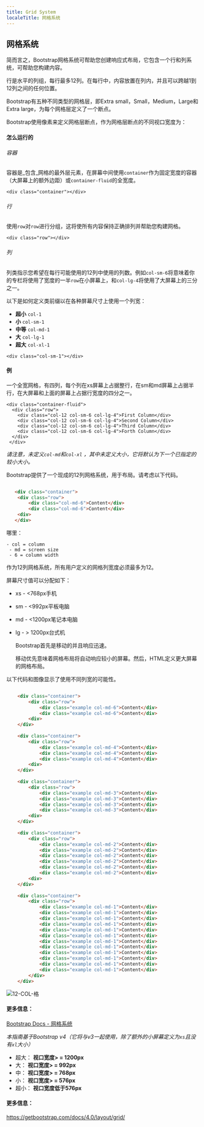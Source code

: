 ```yaml
---
title: Grid System
localeTitle: 网格系统
---
```

## 网格系统

简而言之，Bootstrap网格系统可帮助您创建响应式布局，它包含一个行和列系统，可帮助您构建内容。

行是水平的列组，每行最多12列。在每行中，内容放置在列内，并且可以跨越1到12列之间的任何位置。

Bootstrap有五种不同类型的网格层，即Extra small，Small，Medium，Large和Extra large，为每个网格层定义了一个断点。

Bootstrap使用像素来定义网格层断点，作为网格层断点的不同视口宽度为：

#### 怎么运行的

###### 容器

容器是_包含_网格的最外层元素，在屏幕中间使用`container`作为固定宽度的容器（大屏幕上的额外边距）或`container-fluid`的全宽度。
```
<div class="container"></div> 
```

###### 行

使用`row`对`row`进行分组，这将使所有内容保持正确排列并帮助您构建网格。
```
<div class="row"></div> 
```

###### 列

列类指示您希望在每行可能使用的12列中使用的列数。例如`col-sm-6`将意味着你的专栏将使用了宽度的一半`row`在小屏幕上，和`col-lg-4`将使用了大屏幕上的三分之一。

以下是如何定义类前缀以在各种屏幕尺寸上使用一个列宽：

*   **超小** `col-1`
*   **小** `col-sm-1`
*   **中等** `col-md-1`
*   **大** `col-lg-1`
*   **超大** `col-xl-1`
```
<div class="col-sm-1"></div> 
```

#### 例

一个全宽网格，有四列，每个列在xs屏幕上占据整行，在sm和md屏幕上占据半行，在大屏幕和上面的屏幕上占据行宽度的四分之一。
```
<div class="container-fluid"> 
  <div class="row"> 
    <div class="col-12 col-sm-6 col-lg-4">First Column</div> 
    <div class="col-12 col-sm-6 col-lg-4">Second Column</div> 
    <div class="col-12 col-sm-6 col-lg-4">Third Column</div> 
    <div class="col-12 col-sm-6 col-lg-4">Forth Column</div> 
  </div> 
 </div> 
```

_请注意，未定义`col-md`和`col-xl` ，其中未定义大小，它将默认为下一个已指定的较小大小。_

Bootstrap提供了一个现成的12列网格系统，用于布局。请考虑以下代码。

```html

   <div class="container"> 
    <div class="row"> 
        <div class="col-md-6">Content</div> 
        <div class="col-md-6">Content</div> 
    <div> 
   </div> 
```

哪里：
```
- col = column 
 - md = screen size 
 - 6 = column width 
```

作为12列网格系统，所有用户定义的网格列宽度必须最多为12。

屏幕尺寸值可以分配如下：

*   xs - <768px手机
    
*   sm - <992px平板电脑
    
*   md - <1200px笔记本电脑
    
*   lg - > 1200px台式机
    
    Bootstrap首先是移动的并且响应迅速。
    
    移动优先意味着网格布局将自动响应较小的屏幕。然后，HTML定义更大屏幕的网格布局。
    

以下代码和图像显示了使用不同列宽的可能性。

```html

    <div class="container"> 
        <div class="row"> 
            <div class="example col-md-6">Content</div> 
            <div class="example col-md-6">Content</div> 
        <div> 
    </div> 
 
    <div class="container"> 
        <div class="row"> 
            <div class="example col-md-4">Content</div> 
            <div class="example col-md-4">Content</div> 
            <div class="example col-md-4">Content</div> 
        <div> 
    </div> 
 
    <div class="container"> 
        <div class="row"> 
            <div class="example col-md-3">Content</div> 
            <div class="example col-md-3">Content</div> 
            <div class="example col-md-3">Content</div> 
            <div class="example col-md-3">Content</div> 
        <div> 
    </div> 
 
    <div class="container"> 
        <div class="row"> 
            <div class="example col-md-2">Content</div> 
            <div class="example col-md-2">Content</div> 
            <div class="example col-md-2">Content</div> 
            <div class="example col-md-2">Content</div> 
            <div class="example col-md-2">Content</div> 
            <div class="example col-md-2">Content</div> 
        <div> 
    </div> 
 
    <div class="container"> 
        <div class="row"> 
            <div class="example col-md-1">Content</div> 
            <div class="example col-md-1">Content</div> 
            <div class="example col-md-1">Content</div> 
            <div class="example col-md-1">Content</div> 
            <div class="example col-md-1">Content</div> 
            <div class="example col-md-1">Content</div> 
            <div class="example col-md-1">Content</div> 
            <div class="example col-md-1">Content</div> 
            <div class="example col-md-1">Content</div> 
            <div class="example col-md-1">Content</div> 
            <div class="example col-md-1">Content</div> 
            <div class="example col-md-1">Content</div> 
        </div> 
    </div> 
```

![12-COL-格](https://github.com/bflatt72/bflatt72.github.io/blob/master/img/bootstrapgrid1.png)

#### 更多信息：

[Bootstrap Docs - 网格系统](https://getbootstrap.com/docs/4.0/layout/grid/)

_本指南基于Bootstrap v4（它将与v3一起使用，除了额外的小屏幕定义为`xs`且没有`xl`大小）_

*   超大： **视口宽度> = 1200px**
*   大： **视口宽度> = 992px**
*   中： **视口宽度> = 768px**
*   小： **视口宽度> = 576px**
*   超小： **视口宽度低于576px**

#### 更多信息：

https://getbootstrap.com/docs/4.0/layout/grid/